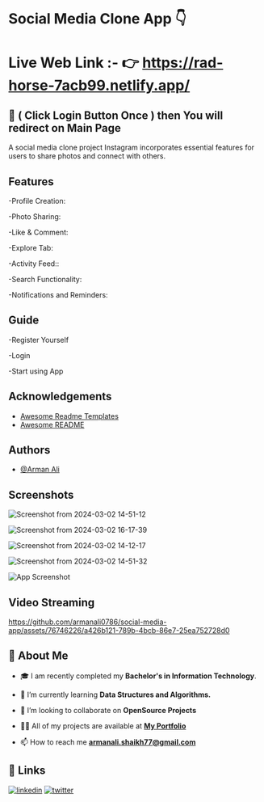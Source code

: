 
#  Social Media Clone App 👇
#  Live Web Link :- 👉  https://rad-horse-7acb99.netlify.app/ 

## 📌 ( Click Login Button Once ) then You will redirect on Main Page  


A social media clone project Instagram incorporates essential features for users to share photos and connect with others.

## Features

-Profile Creation:

-Photo Sharing:  
    
-Like & Comment:

-Explore Tab:

-Activity Feed::

-Search Functionality:

-Notifications and Reminders:

## Guide 

-Register Yourself 

-Login 

-Start using App


## Acknowledgements

 - [Awesome Readme Templates](https://www.notion.so/templates/category/projects)
 - [Awesome README](https://github.com/armanali0786/awesome-readme)



## Authors

- [@Arman Ali](https://www.github.com/armanali0786)


## Screenshots

![Screenshot from 2024-03-02 14-51-12](https://github.com/armanali0786/SocialMediaApp/assets/76746226/5ad8388b-f575-4e82-bc2e-de6f3a47bcfb)

![Screenshot from 2024-03-02 16-17-39](https://github.com/armanali0786/social-media-app/assets/76746226/960244bf-f345-4f91-a372-78cf9a749213)

![Screenshot from 2024-03-02 14-12-17](https://github.com/armanali0786/SocialMediaApp/assets/76746226/77175c0d-e088-4966-a5ce-a2bee4946df2)

![Screenshot from 2024-03-02 14-51-32](https://github.com/armanali0786/SocialMediaApp/assets/76746226/19683655-8a83-441a-9c04-dc9cb6544010)


![App Screenshot](https://github.com/armanali0786/social-media-app/assets/76746226/f09983c4-aa40-423d-8b6d-b1289671ff9b)


## Video Streaming 



https://github.com/armanali0786/social-media-app/assets/76746226/a426b121-789b-4bcb-86e7-25ea752728d0



## 🚀 About Me

- 🎓 I am recently completed my **Bachelor's in Information Technology**.

- 🌱 I’m currently learning **Data Structures and Algorithms.**

- 👯 I’m looking to collaborate on **OpenSource Projects**

- 👨‍💻 All of my projects are available at **[My Portfolio](https://github.com/armanali0786?tab=repositories)**

- 📫 How to reach me **armanali.shaikh77@gmail.com**



## 🔗 Links

[![linkedin](https://img.shields.io/badge/linkedin-0A66C2?style=for-the-badge&logo=linkedin&logoColor=white)](https://www.linkedin.com/in/arman-ali-8383081ab/)
[![twitter](https://img.shields.io/badge/twitter-1DA1F2?style=for-the-badge&logo=twitter&logoColor=white)](https://twitter.com/Arman_Ali_01?s=09/)

